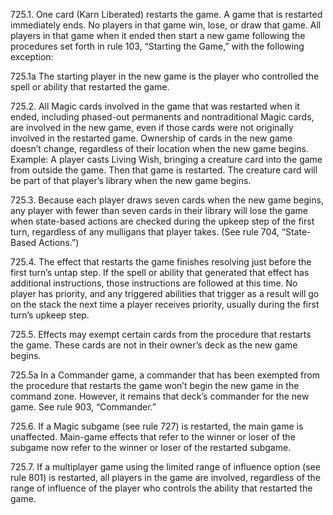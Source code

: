725.1. One card (Karn Liberated) restarts the game. A game that is restarted immediately ends. No players in that game win, lose, or draw that game. All players in that game when it ended then start a new game following the procedures set forth in rule 103, “Starting the Game,” with the following exception:

725.1a The starting player in the new game is the player who controlled the spell or ability that restarted the game.

725.2. All Magic cards involved in the game that was restarted when it ended, including phased-out permanents and nontraditional Magic cards, are involved in the new game, even if those cards were not originally involved in the restarted game. Ownership of cards in the new game doesn’t change, regardless of their location when the new game begins.
Example: A player casts Living Wish, bringing a creature card into the game from outside the game. Then that game is restarted. The creature card will be part of that player’s library when the new game begins.

725.3. Because each player draws seven cards when the new game begins, any player with fewer than seven cards in their library will lose the game when state-based actions are checked during the upkeep step of the first turn, regardless of any mulligans that player takes. (See rule 704, “State-Based Actions.”)

725.4. The effect that restarts the game finishes resolving just before the first turn’s untap step. If the spell or ability that generated that effect has additional instructions, those instructions are followed at this time. No player has priority, and any triggered abilities that trigger as a result will go on the stack the next time a player receives priority, usually during the first turn’s upkeep step.

725.5. Effects may exempt certain cards from the procedure that restarts the game. These cards are not in their owner’s deck as the new game begins.

725.5a In a Commander game, a commander that has been exempted from the procedure that restarts the game won’t begin the new game in the command zone. However, it remains that deck’s commander for the new game. See rule 903, “Commander.”

725.6. If a Magic subgame (see rule 727) is restarted, the main game is unaffected. Main-game effects that refer to the winner or loser of the subgame now refer to the winner or loser of the restarted subgame.

725.7. If a multiplayer game using the limited range of influence option (see rule 801) is restarted, all players in the game are involved, regardless of the range of influence of the player who controls the ability that restarted the game.
